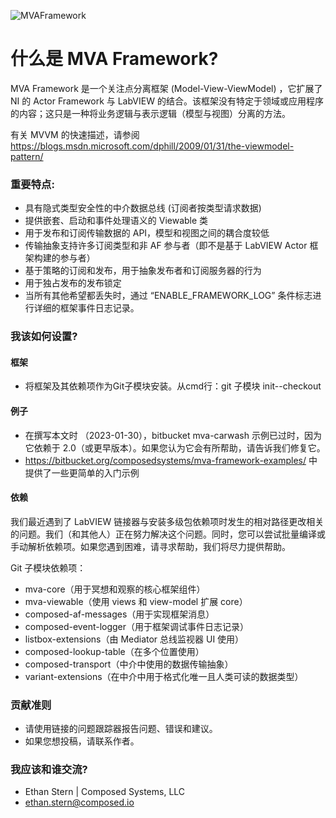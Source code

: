 ![MVAFramework](https://bitbucket.org/composedsystems/mva-framework/raw/65a57cd09ac7f296d4c8287b8fb4579cf4f080f1/MVAFramework.png)

# 什么是 MVA Framework? #

MVA Framework 是一个关注点分离框架 (Model-View-ViewModel) ，它扩展了 NI 的 Actor Framework 与 LabVIEW 的结合。该框架没有特定于领域或应用程序的内容；这只是一种将业务逻辑与表示逻辑（模型与视图）分离的方法。

有关 MVVM 的快速描述，请参阅 https://blogs.msdn.microsoft.com/dphill/2009/01/31/the-viewmodel-pattern/

### 重要特点: ###
* 具有隐式类型安全性的中介数据总线 (订阅者按类型请求数据)
* 提供嵌套、启动和事件处理语义的 Viewable 类
* 用于发布和订阅传输数据的 API，模型和视图之间的耦合度较低
* 传输抽象支持许多订阅类型和非 AF 参与者（即不是基于 LabVIEW Actor 框架构建的参与者）
* 基于策略的订阅和发布，用于抽象发布者和订阅服务器的行为
* 用于独占发布的发布锁定
* 当所有其他希望都丢失时，通过 “ENABLE_FRAMEWORK_LOG” 条件标志进行详细的框架事件日志记录。

### 我该如何设置? ###

#### 框架
* 将框架及其依赖项作为Git子模块安装。从cmd行：git 子模块 init--checkout

#### 例子
* 在撰写本文时 （2023-01-30），bitbucket mva-carwash 示例已过时，因为它依赖于 2.0（或更早版本）。如果您认为它会有所帮助，请告诉我们修复它。
* https://bitbucket.org/composedsystems/mva-framework-examples/ 中提供了一些更简单的入门示例

#### 依赖
我们最近遇到了 LabVIEW 链接器与安装多级包依赖项时发生的相对路径更改相关的问题。我们（和其他人）正在努力解决这个问题。同时，您可以尝试批量编译或手动解析依赖项。如果您遇到困难，请寻求帮助，我们将尽力提供帮助。

Git 子模块依赖项：
* mva-core（用于冥想和观察的核心框架组件）
* mva-viewable（使用 views 和 view-model 扩展 core）
* composed-af-messages（用于实现框架消息）
* composed-event-logger（用于框架调试事件日志记录）
* listbox-extensions（由 Mediator 总线监视器 UI 使用）
* composed-lookup-table（在多个位置使用）
* composed-transport（中介中使用的数据传输抽象）
* variant-extensions（在中介中用于格式化唯一且人类可读的数据类型）

### 贡献准则 ###
* 请使用链接的问题跟踪器报告问题、错误和建议。
* 如果您想投稿，请联系作者。

### 我应该和谁交流? ###
* Ethan Stern | Composed Systems, LLC
* ethan.stern@composed.io